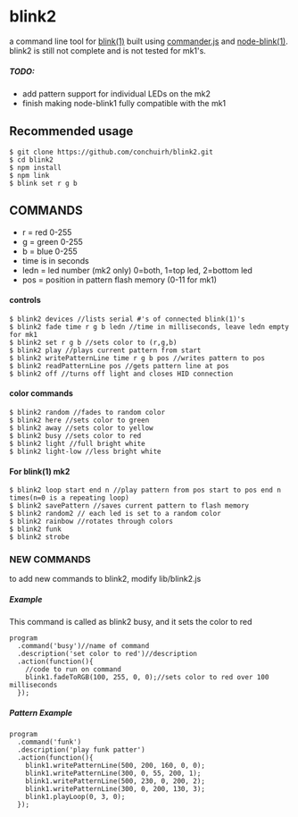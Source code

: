 # blink2
a command line tool for [blink(1)](http://thingm.com/products/blink-1.html)
built using [commander.js](http://visionmedia.github.io/commander.js/)
and [node-blink(1)](https://github.com/sandeepmistry/node-blink1).
blink2 is still not complete and is not tested for mk1's.

##### TODO:
*  add pattern support for individual LEDs on the mk2
*  finish making node-blink1 fully compatible with the mk1

## Recommended usage
    $ git clone https://github.com/conchuirh/blink2.git
    $ cd blink2
    $ npm install
    $ npm link
    $ blink set r g b

## COMMANDS

*  r = red   0-255
*  g = green 0-255
*  b = blue  0-255
*  time is in seconds
*  ledn = led number (mk2 only) 0=both, 1=top led, 2=bottom led
*  pos = position in pattern flash memory (0-11 for mk1)

#### controls

    $ blink2 devices //lists serial #'s of connected blink(1)'s
    $ blink2 fade time r g b ledn //time in milliseconds, leave ledn empty for mk1
    $ blink2 set r g b //sets color to (r,g,b)
    $ blink2 play //plays current pattern from start
    $ blink2 writePatternLine time r g b pos //writes pattern to pos
    $ blink2 readPatternLine pos //gets pattern line at pos
    $ blink2 off //turns off light and closes HID connection 

#### color commands  

    $ blink2 random //fades to random color
    $ blink2 here //sets color to green
    $ blink2 away //sets color to yellow
    $ blink2 busy //sets color to red
    $ blink2 light //full bright white
    $ blink2 light-low //less bright white

#### For blink(1) mk2

    $ blink2 loop start end n //play pattern from pos start to pos end n times(n=0 is a repeating loop)
    $ blink2 savePattern //saves current pattern to flash memory
    $ blink2 random2 // each led is set to a random color
    $ blink2 rainbow //rotates through colors
    $ blink2 funk
    $ blink2 strobe

### NEW COMMANDS
to add new commands to blink2, modify lib/blink2.js
##### Example
This command is called as blink2 busy, and it sets the color to red

    program
      .command('busy')//name of command
      .description('set color to red')//description
      .action(function(){
        //code to run on command
        blink1.fadeToRGB(100, 255, 0, 0);//sets color to red over 100 milliseconds
      });

##### Pattern Example

    program
      .command('funk')
      .description('play funk patter')
      .action(function(){
        blink1.writePatternLine(500, 200, 160, 0, 0);
        blink1.writePatternLine(300, 0, 55, 200, 1);
        blink1.writePatternLine(500, 230, 0, 200, 2);
        blink1.writePatternLine(300, 0, 200, 130, 3);
        blink1.playLoop(0, 3, 0);
      });
